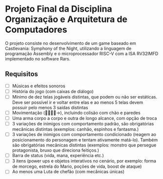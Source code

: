 # Projeto Final da Disciplina Organização e Arquitetura de Computadores

O projeto consiste no desenvolvimento de um game baseado em Castlevania: Symphony of the Night, utilizando a linguagem de programação Assembly e o microprocessador RISC-V com a ISA RV32IMFD implementado no software Rars.

## Requisitos

- [ ] Músicas e efeitos sonoros
- [ ] História do jogo (com caixas de diálogo)
- [ ] Mínimo de dez telas jogáveis distintas, que podem ou não ser estáticas. Deve ser possível ir e voltar entre 
elas e ao menos 5 telas devem possuir pelo menos 3 saídas distintas
- [ ] Movimentação (→), incluindo colisão com chão e paredes
- [ ] Uma arma corpo a corpo e outra de longo alcance, com opção de troca 
- [ ] 3 variações de inimigos com comportamento padrão, são obrigatórias mecânicas distintas (exemplos: 
canhão, espinhos e fantasma.)
- [ ] 3 variações de inimigos com comportamento condicionado (reagem ao posicionamento do personagem e 
tentam ativamente matá-lo). Também são obrigatórias mecânicas distintas (exemplos: monstro que persegue 
protagonista, bruxo que direciona feitiços.)
- [ ] Barra de status (vida, mana, experiência etc.)
- [ ] 3 itens (power ups e objetos interativos no cenário, por exemplo: forma de morcego, estrela do Mario, 
poções de vida, boost de ataque)
- [ ] Ao menos uma Luta de chefão (com mecânicas únicas)

